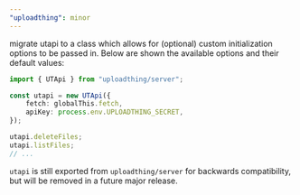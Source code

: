 ```yaml
---
"uploadthing": minor
---
```


migrate utapi to a class which allows for (optional) custom initialization options to be
passed in. Below are shown the available options and their default values:

```ts
import { UTApi } from "uploadthing/server";

const utapi = new UTApi({
    fetch: globalThis.fetch,
    apiKey: process.env.UPLOADTHING_SECRET,
});

utapi.deleteFiles;
utapi.listFiles;
// ...
```

`utapi` is still exported from `uploadthing/server` for backwards compatibility, but will be removed in a future major release.
